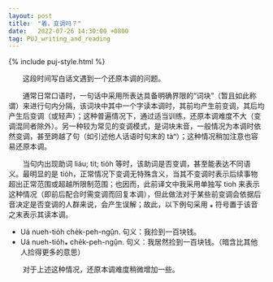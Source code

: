 ```yaml
---
layout: post
title:  "着，变调吗？"
date:   2022-07-26 14:30:00 +0800
tag: PUJ_writing_and_reading
---
```


{% include puj-style.html %}

&emsp;&emsp;这段时间写白话文遇到一个还原本调的问题。

&emsp;&emsp;通常日常口语时，一句话中采用所表达具备明确界限的“词块”（暂且如此称谓）来进行句内分隔，该词块中其中一个字读本调时，其前均产生前变调，其后均产生后变调（或轻声）；这种普遍情况下，通过适当训练，还原本调难度不大（变调混同者除外）。另一种较为常见的变调模式，是词块末音，一般情况为本调时依然变调，甚至跨越了句（如引述他人话语时句末的 tàⁿ）；这种情况稍加注意也容易还原本调。

&emsp;&emsp;当句内出现助词 liáu; tit; tio̍h 等时，该助词是否变调，甚至能表达不同语义。最明显的是 tio̍h，正常情况下变调无特殊含义，当其不变调时表示后续事物超出正常范围或超越所限制范围；也因而，此前译文中我采用单独写 tioh 来表示这种情况（即前后配合时需变调而回复本调），但此做法对于某些前变调会依据后音决定是否变调的人群来说，会产生误解；故此，以下例句采用 ⁎ 符号置于该音之末表示其读本调。

+ Uá nueh-tio̍h che̍k-peh-ngṳ̂n. 句义：我捡到一百块钱。
+ Uá nueh-tio̍h⁎ che̍k-peh-ngṳ̂n. 句义：我居然捡到一百块钱。（暗含比其他人捡得更多的意思）

&emsp;&emsp;对于上述这种情况，还原本调难度稍微增加一些。
